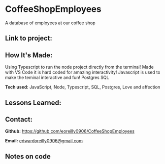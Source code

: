 # CoffeeShopEmployees
A database of employees at our coffee shop
## Link to project:




## How It's Made:
Using Typescript to run the node project directly from the terminal! 
Made with VS Code it is hard coded for amazing interactivity!
Javascript is used to make the teminal interactive and fun!
Postgres
SQL


**Tech used:**  JavaScript, Node, Typescript, SQL, Postgres, Love and affection



## Lessons Learned:



## Contact:


**Github:** https://github.com/eoreilly0906/CoffeeShopEmployees

**Email:** edwardoreilly0906@gmail.com

## Notes on code
